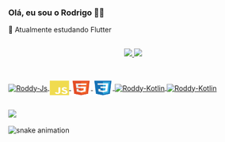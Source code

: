 ### Olá, eu sou o Rodrigo 🐱‍👤


🌱 Atualmente estudando Flutter

##

<div align="center">
  <a href="https://www.linkedin.com/in/rodrigo-da-silva-batista/">
  <img height="180em" src="https://github-readme-stats.vercel.app/api?username=RodrigoBatista27&show_icons=true&theme=dracula&include_all_commits=true&count_private=true"/>
  <img height="180em" src="https://github-readme-stats.vercel.app/api/top-langs/?username=RodrigoBatista27&layout=compact&langs_count=7&theme=dracula"/>
</div>
  
  ##
  
  <div style="display: inline_block"><br>
      <img align="center" alt="Roddy-Js" height="30" width="40" src="https://cdn.jsdelivr.net/gh/devicons/devicon/icons/php/php-plain.svg">
            
          
  <img align="center" alt="Roddy-Js" height="30" width="40" src="https://raw.githubusercontent.com/devicons/devicon/master/icons/javascript/javascript-plain.svg">
  <!-- <img align="center" alt="Roddy-React" height="30" width="40" src="https://raw.githubusercontent.com/devicons/devicon/master/icons/react/react-original.svg"> -->
  <img align="center" alt="Roddy-HTML" height="30" width="40" src="https://raw.githubusercontent.com/devicons/devicon/master/icons/html5/html5-original.svg">
  <img align="center" alt="Roddy-CSS" height="30" width="40" src="https://raw.githubusercontent.com/devicons/devicon/master/icons/css3/css3-original.svg">
  <img align="center" alt="Roddy-Kotlin" height="30" witdth="40" src="https://cdn.jsdelivr.net/gh/devicons/devicon/icons/kotlin/kotlin-original.svg">
  <img align="center" alt="Roddy-Kotlin" height="30" witdth="40" src="https://cdn.jsdelivr.net/gh/devicons/devicon/icons/flutter/flutter-original.svg">
</div>
  
  ##
  
  <div>
  <a href="https://www.linkedin.com/in/rodrigo-da-silva-batista/"><img src="https://img.shields.io/badge/LinkedIn-0077B5?style=for-the-badge&logo=linkedin&logoColor=white"></a>
  </div>
  
  ![snake animation]("https://github.com/RodrigoBatista27/")
